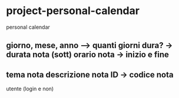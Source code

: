 # project-personal-calendar
personal calendar

giorno, mese, anno --> quanti giorni dura? -> durata nota (sott)
orario nota -> inizio e fine
--------------------------------
tema nota
descrizione nota
ID -> codice nota
---------------------------------------------------
utente (login e non)

